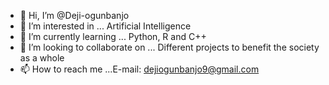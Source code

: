 - 👋 Hi, I’m @Deji-ogunbanjo
- 👀 I’m interested in ... Artificial Intelligence
- 🌱 I’m currently learning ... Python, R and C++
- 💞️ I’m looking to collaborate on ... Different projects to benefit the society as a whole
- 📫 How to reach me ...E-mail: dejiogunbanjo9@gmail.com

<!---
Deji-ogunbanjo/Deji-ogunbanjo is a ✨ special ✨ repository because its `README.md` (this file) appears on your GitHub profile.
You can click the Preview link to take a look at your changes.
--->
